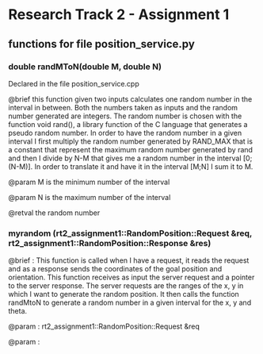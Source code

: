 # Research Track 2 - Assignment 1

## functions for file position_service.py

### double randMToN(double M, double N)

Declared in the file position_service.cpp

@brief this function given two inputs calculates one random number in the interval in between. Both the numbers taken as inputs and the random number generated are integers. The random number is chosen with the function void rand(), a library function of the C language that generates a pseudo random number. In order to have the random number in a given interval I first multiply the random number generated by RAND_MAX that is a constant that represent the maximum random number generated by rand and then I divide by N-M that gives me a random number in the interval [0;(N-M)]. In order to translate it and have it in the interval [M;N] I sum it to M.

@param M is the minimum number of the interval

@param N is the maximum number of the interval

@retval the random number

### myrandom (rt2_assignment1::RandomPosition::Request &req, rt2_assignment1::RandomPosition::Response &res)

@brief : This function is called when I have a request, it reads the request and as a response sends the coordinates of the goal position and orientation. This function receives as input the server request and a pointer to the server response. The server requests are the ranges of the x, y in which I want to generate the random position. It then calls the function randMtoN to generate a random number in a given interval for the x, y and theta.

@param : rt2_assignment1::RandomPosition::Request &req

@param :
